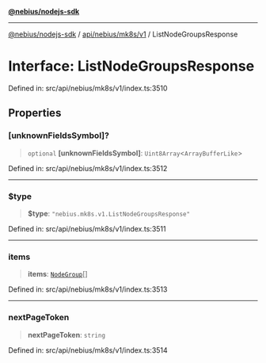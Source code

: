 [**@nebius/nodejs-sdk**](../../../../../README.md)

***

[@nebius/nodejs-sdk](../../../../../README.md) / [api/nebius/mk8s/v1](../README.md) / ListNodeGroupsResponse

# Interface: ListNodeGroupsResponse

Defined in: src/api/nebius/mk8s/v1/index.ts:3510

## Properties

### \[unknownFieldsSymbol\]?

> `optional` **\[unknownFieldsSymbol\]**: `Uint8Array`\<`ArrayBufferLike`\>

Defined in: src/api/nebius/mk8s/v1/index.ts:3512

***

### $type

> **$type**: `"nebius.mk8s.v1.ListNodeGroupsResponse"`

Defined in: src/api/nebius/mk8s/v1/index.ts:3511

***

### items

> **items**: [`NodeGroup`](NodeGroup.md)[]

Defined in: src/api/nebius/mk8s/v1/index.ts:3513

***

### nextPageToken

> **nextPageToken**: `string`

Defined in: src/api/nebius/mk8s/v1/index.ts:3514
